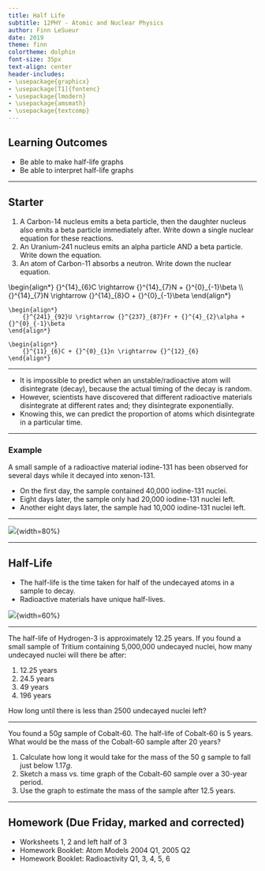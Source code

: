 ```yaml
---
title: Half Life
subtitle: 12PHY - Atomic and Nuclear Physics
author: Finn LeSueur
date: 2019
theme: finn
colortheme: dolphin
font-size: 35px
text-align: center
header-includes:
- \usepackage{graphicx}
- \usepackage[T1]{fontenc}
- \usepackage{lmodern}
- \usepackage{amsmath}
- \usepackage{textcomp}
---
```


## Learning Outcomes

- Be able to make half-life graphs
- Be able to interpret half-life graphs

---

## Starter

1. A Carbon-14 nucleus emits a beta particle, then the daughter nucleus also emits a beta particle immediately after. Write down a single nuclear equation for these reactions.
2. An Uranium-241 nucleus emits an alpha particle AND a beta particle. Write down the equation.
3. An atom of Carbon-11 absorbs a neutron. Write down the nuclear equation.

<aside class="notes">
	\begin{align*}
		{}^{14}_{6}C \rightarrow {}^{14}_{7}N + {}^{0}_{-1}\beta \\
		{}^{14}_{7}N \rightarrow {}^{14}_{8}O + {}^{0}_{-1}\beta
	\end{align*}

	\begin{align*}
		{}^{241}_{92}U \rightarrow {}^{237}_{87}Fr + {}^{4}_{2}\alpha + {}^{0}_{-1}\beta
	\end{align*}

	\begin{align*}
		{}^{11}_{6}C + {}^{0}_{1}n \rightarrow {}^{12}_{6}
	\end{align*}
</aside>

---

- It is impossible to predict when an unstable/radioactive atom will disintegrate (decay), because the actual timing of the decay is random.
- However, scientists have discovered that different radioactive materials disintegrate at different rates and; they disintegrate exponentially.
- Knowing this, we can predict the proportion of atoms which disintegrate in a particular time.

---

### Example

A small sample of a radioactive material iodine-131 has been observed for several days while it decayed into xenon-131.

- On the first day, the sample contained 40,000 iodine-131 nuclei.
- Eight days later, the sample only had 20,000 iodine-131 nuclei left.
- Another eight days later, the sample had 10,000 iodine-131 nuclei left.

---

![](assets/5-half-life-graph.png){width=80%}

---

## Half-Life

- The half-life is the time taken for half of the undecayed atoms in a sample to decay.
- Radioactive materials have unique half-lives.

![](assets/5-half-life-table.png){width=60%}

---

The half-life of Hydrogen-3 is approximately 12.25 years. If you found a small sample of Tritium containing 5,000,000 undecayed nuclei, how many undecayed nuclei will there be after:

1. 12.25 years
2. 24.5 years
3. 49 years
4. 196 years

How long until there is less than 2500 undecayed nuclei left?

---

You found a $50 g$ sample of Cobalt-60. The half-life of Cobalt-60 is 5 years.
What would be the mass of the Cobalt-60 sample after 20 years?

1. Calculate how long it would take for the mass of the 50 g sample to fall just below $1.17 g$.
2. Sketch a mass vs. time graph of the Cobalt-60 sample over a 30-year period.
3. Use the graph to estimate the mass of the sample after 12.5 years.

---

## Homework (Due Friday, marked and corrected)

- Worksheets 1, 2 and left half of 3
- Homework Booklet: Atom Models 2004 Q1, 2005 Q2
- Homework Booklet: Radioactivity Q1, 3, 4, 5, 6
